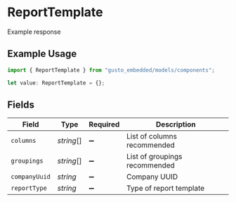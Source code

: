 # ReportTemplate

Example response

## Example Usage

```typescript
import { ReportTemplate } from "gusto_embedded/models/components";

let value: ReportTemplate = {};
```

## Fields

| Field                         | Type                          | Required                      | Description                   |
| ----------------------------- | ----------------------------- | ----------------------------- | ----------------------------- |
| `columns`                     | *string*[]                    | :heavy_minus_sign:            | List of columns recommended   |
| `groupings`                   | *string*[]                    | :heavy_minus_sign:            | List of groupings recommended |
| `companyUuid`                 | *string*                      | :heavy_minus_sign:            | Company UUID                  |
| `reportType`                  | *string*                      | :heavy_minus_sign:            | Type of report template       |